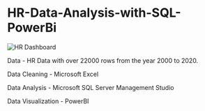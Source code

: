# HR-Data-Analysis-with-SQL-PowerBi
![HR Dashboard](https://github.com/Fahmida454/HR-Data-Analysis-with-SQL-PowerBi/assets/136923833/9dc8d0d6-80be-49be-a178-1e23b11e9252)

Data - HR Data with over 22000 rows from the year 2000 to 2020.

Data Cleaning - Microsoft Excel

Data Analysis - Microsoft SQL Server Management Studio

Data Visualization - PowerBI
